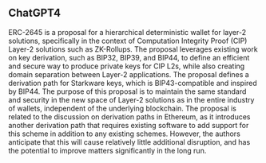 ## ChatGPT4

ERC-2645 is a proposal for a hierarchical deterministic wallet for layer-2 solutions, specifically in the context of Computation Integrity Proof (CIP) Layer-2 solutions such as ZK-Rollups. The proposal leverages existing work on key derivation, such as BIP32, BIP39, and BIP44, to define an efficient and secure way to produce private keys for CIP L2s, while also creating domain separation between Layer-2 applications. The proposal defines a derivation path for Starkware keys, which is BIP43-compatible and inspired by BIP44. The purpose of this proposal is to maintain the same standard and security in the new space of Layer-2 solutions as in the entire industry of wallets, independent of the underlying blockchain. The proposal is related to the discussion on derivation paths in Ethereum, as it introduces another derivation path that requires existing software to add support for this scheme in addition to any existing schemes. However, the authors anticipate that this will cause relatively little additional disruption, and has the potential to improve matters significantly in the long run.
